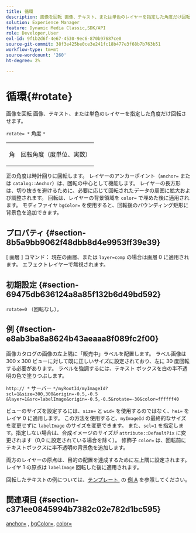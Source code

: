 ```yaml
---
title: 循環
description: 画像を回転 画像、テキスト、または単色のレイヤーを指定した角度だけ回転させます。
solution: Experience Manager
feature: Dynamic Media Classic,SDK/API
role: Developer,User
exl-id: 9f1b2d6f-4e67-4530-9ec6-870b97687ce0
source-git-commit: 38f3e425be0ce3e241fc18b477e3f68b7b763b51
workflow-type: tm+mt
source-wordcount: '260'
ht-degree: 2%

---
```


# 循環{#rotate}

画像を回転 画像、テキスト、または単色のレイヤーを指定した角度だけ回転させます。

`rotate= *` 角度 `*`

<table id="simpletable_5531ED4C2099411DB404657E12B05314"> 
 <tr class="strow"> 
  <td class="stentry"> <p><span class="varname"> 角 </span> </p> </td> 
  <td class="stentry"> <p>回転角度（度単位、実数） </p></td> 
 </tr> 
</table>

正の角度は時計回りに回転します。 レイヤーのアンカーポイント（`anchor=` または `catalog::Anchor`）は、回転の中心として機能します。 レイヤーの長方形は、切り抜きを避けるために、必要に応じて回転されたデータの周囲に拡大および調整されます。 回転は、レイヤーの背景領域を `color=` で埋めた後に適用されます。 モディファイヤ `bgColor=` を使用すると、回転後のバウンディング矩形に背景色を追加できます。

## プロパティ {#section-8b5a9bb9062f48dbb8d4e9953ff39e39}

[ 画層 ] コマンド： 現在の画層、または `layer=comp` の場合は画層 0 に適用されます。 エフェクトレイヤーで無視されます。

## 初期設定 {#section-69475db636124a8a85f132b6d49bd592}

`rotate=0` （回転なし）。

## 例 {#section-e8ab3ba8a8624b43aeaaa8f089fc2f00}

画像カタログの画像の左上隅に「販売中」ラベルを配置します。 ラベル画像は 300 x 300 ビューに対して既に正しいサイズに設定されており、左に 30 度回転する必要があります。 ラベルを強調するには、テキスト ボックスを白の半不透明の色で塗りつぶします。

`http:// *` サーバー `*/myRootId/myImageId?scl=1&size=300,300&origin=-0.5,-0.5 &layer=1&src=labelImage&origin=-0.5,-0.5&rotate=-30&color=ffffff40`

ビューのサイズを設定するには、`size=` と `wid=` を使用するのではなく、`hei=` をレイヤ 0 に適用します。 この方法を使用すると、`myImageId` の最終的なサイズを変更せずに `labelImage` のサイズを変更できます。 また、`scl=1` を指定します。指定しない場合は、合成イメージのサイズが `attribute::DefaultPix` に変更されます（0,0 に設定されている場合を除く）。 修飾子 `color=` は、回転前にテキストボックスに半不透明の背景色を追加します。

両方のレイヤーの原点は、目的の配置を達成するために左上隅に設定されます。 レイヤ 1 の原点は `labelImage` 回転した後に適用されます。

回転したテキストの例については、[&#x200B; テンプレート &#x200B;](../../../../../is-api/http-ref/image-serving-api-ref/c-http-protocol-reference/c-templates/r-example-a.md#reference-c78ea82e8a1646738e764fa6685dfbac) の [&#x200B; 例 A](../../../../../is-api/http-ref/image-serving-api-ref/c-http-protocol-reference/c-templates/c-templates.md#concept-3cd2d2adae0e41b2979b9640244d4d3e) を参照してください。

## 関連項目 {#section-c371ee0845994b7382c02e782d1bc595}

[anchor=](../../../../../is-api/http-ref/image-serving-api-ref/c-http-protocol-reference/c-command-reference/r-anchor.md#reference-6661e548ab284b82828d8d94c8ddeb7c) , [bgColor=](../../../../../is-api/http-ref/image-serving-api-ref/c-http-protocol-reference/c-command-reference/r-bgcolor.md#reference-441371ba4ef54fe781887c5ae448f6ab), [color=](/help/aem-is-ir-api/is-api/http-ref/image-serving-api-ref/c-http-protocol-reference/c-data-types/r-is-http-color.md)
